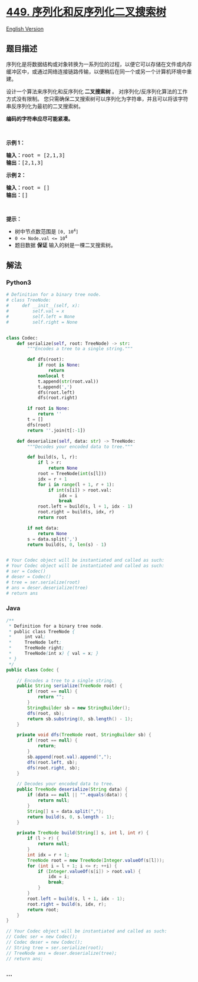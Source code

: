 # [449. 序列化和反序列化二叉搜索树](https://leetcode.cn/problems/serialize-and-deserialize-bst)

[English Version](/solution/0400-0499/0449.Serialize%20and%20Deserialize%20BST/README_EN.md)

## 题目描述

<!-- 这里写题目描述 -->

<p>序列化是将数据结构或对象转换为一系列位的过程，以便它可以存储在文件或内存缓冲区中，或通过网络连接链路传输，以便稍后在同一个或另一个计算机环境中重建。</p>

<p>设计一个算法来序列化和反序列化<strong> 二叉搜索树</strong> 。 对序列化/反序列化算法的工作方式没有限制。 您只需确保二叉搜索树可以序列化为字符串，并且可以将该字符串反序列化为最初的二叉搜索树。</p>

<p><strong>编码的字符串应尽可能紧凑。</strong></p>

<p>&nbsp;</p>

<p><strong>示例 1：</strong></p>

<pre>
<strong>输入：</strong>root = [2,1,3]
<strong>输出：</strong>[2,1,3]
</pre>

<p><strong>示例 2：</strong></p>

<pre>
<strong>输入：</strong>root = []
<strong>输出：</strong>[]
</pre>

<p>&nbsp;</p>

<p><strong>提示：</strong></p>

<ul>
	<li>树中节点数范围是 <code>[0, 10<sup>4</sup>]</code></li>
	<li><code>0 &lt;= Node.val &lt;= 10<sup>4</sup></code></li>
	<li>题目数据 <strong>保证</strong> 输入的树是一棵二叉搜索树。</li>
</ul>

## 解法

<!-- 这里可写通用的实现逻辑 -->

<!-- tabs:start -->

### **Python3**

<!-- 这里可写当前语言的特殊实现逻辑 -->

```python
# Definition for a binary tree node.
# class TreeNode:
#     def __init__(self, x):
#         self.val = x
#         self.left = None
#         self.right = None


class Codec:
    def serialize(self, root: TreeNode) -> str:
        """Encodes a tree to a single string."""

        def dfs(root):
            if root is None:
                return
            nonlocal t
            t.append(str(root.val))
            t.append(',')
            dfs(root.left)
            dfs(root.right)

        if root is None:
            return ''
        t = []
        dfs(root)
        return ''.join(t[:-1])

    def deserialize(self, data: str) -> TreeNode:
        """Decodes your encoded data to tree."""

        def build(s, l, r):
            if l > r:
                return None
            root = TreeNode(int(s[l]))
            idx = r + 1
            for i in range(l + 1, r + 1):
                if int(s[i]) > root.val:
                    idx = i
                    break
            root.left = build(s, l + 1, idx - 1)
            root.right = build(s, idx, r)
            return root

        if not data:
            return None
        s = data.split(',')
        return build(s, 0, len(s) - 1)


# Your Codec object will be instantiated and called as such:
# Your Codec object will be instantiated and called as such:
# ser = Codec()
# deser = Codec()
# tree = ser.serialize(root)
# ans = deser.deserialize(tree)
# return ans
```

### **Java**

<!-- 这里可写当前语言的特殊实现逻辑 -->

```java
/**
 * Definition for a binary tree node.
 * public class TreeNode {
 *     int val;
 *     TreeNode left;
 *     TreeNode right;
 *     TreeNode(int x) { val = x; }
 * }
 */
public class Codec {

    // Encodes a tree to a single string.
    public String serialize(TreeNode root) {
        if (root == null) {
            return "";
        }
        StringBuilder sb = new StringBuilder();
        dfs(root, sb);
        return sb.substring(0, sb.length() - 1);
    }

    private void dfs(TreeNode root, StringBuilder sb) {
        if (root == null) {
            return;
        }
        sb.append(root.val).append(",");
        dfs(root.left, sb);
        dfs(root.right, sb);
    }

    // Decodes your encoded data to tree.
    public TreeNode deserialize(String data) {
        if (data == null || "".equals(data)) {
            return null;
        }
        String[] s = data.split(",");
        return build(s, 0, s.length - 1);
    }

    private TreeNode build(String[] s, int l, int r) {
        if (l > r) {
            return null;
        }
        int idx = r + 1;
        TreeNode root = new TreeNode(Integer.valueOf(s[l]));
        for (int i = l + 1; i <= r; ++i) {
            if (Integer.valueOf(s[i]) > root.val) {
                idx = i;
                break;
            }
        }
        root.left = build(s, l + 1, idx - 1);
        root.right = build(s, idx, r);
        return root;
    }
}

// Your Codec object will be instantiated and called as such:
// Codec ser = new Codec();
// Codec deser = new Codec();
// String tree = ser.serialize(root);
// TreeNode ans = deser.deserialize(tree);
// return ans;
```

### **...**

```

```

<!-- tabs:end -->
